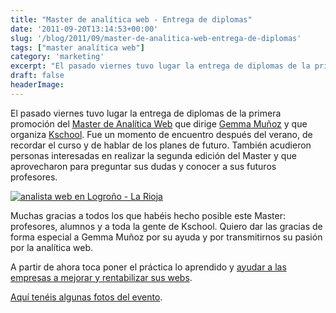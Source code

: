 ```yaml
---
title: "Master de analítica web - Entrega de diplomas"
date: '2011-09-20T13:14:53+00:00'
slug: '/blog/2011/09/master-de-analitica-web-entrega-de-diplomas'
tags: ["master analítica web"]
category: 'marketing'
excerpt: "El pasado viernes tuvo lugar la entrega de diplomas de la primera promoción del [Master de Analítica Web]( master de analitica web) que di..."
draft: false
headerImage:
---
```

El pasado viernes tuvo lugar la entrega de diplomas de la primera promoción del [Master de Analítica Web](http://kschool.com/analitica-web/cursos/master-analitica-web/ "master de analitica web") que dirige [Gemma Muñoz](http://static.squarespace.com/static/5303797ae4b0c6ad9e43f072/5303ce80e4b0400995a883d6/5303cf35e4b0400995a88b0c/1392758581676/?format=original) y que organiza [Kschool](http://static.squarespace.com/static/5303797ae4b0c6ad9e43f072/5303ce80e4b0400995a883d6/5303cf35e4b0400995a88b0c/1392758581676/?format=original). Fue un momento de encuentro después del verano, de recordar el curso y de hablar de los planes de futuro. También acudieron personas interesadas en realizar la segunda edición del Master y que aprovecharon para preguntar sus dudas y conocer a sus futuros profesores.

[![analista web en Logroño - La Rioja](http://static.squarespace.com/static/5303797ae4b0c6ad9e43f072/5303ce80e4b0400995a883d6/5303cf40e4b0400995a88b77/1392758592698/diploma_master_analitica.jpg?format=original "diploma\_master\_analitica")](http://static.squarespace.com/static/5303797ae4b0c6ad9e43f072/5303ce80e4b0400995a883d6/5303cf40e4b0400995a88b77/1392758592698/diploma_master_analitica.jpg?format=original)

Muchas gracias a todos los que habéis hecho posible este Master: profesores, alumnos y a toda la gente de Kschool. Quiero dar las gracias de forma especial a Gemma Muñoz por su ayuda y por transmitirnos su pasión por la analítica web.

A partir de ahora toca poner el práctica lo aprendido y [ayudar a las empresas a mejorar y rentabilizar sus webs](http://static.squarespace.com/static/5303797ae4b0c6ad9e43f072/5303ce80e4b0400995a883d6/5303cf40e4b0400995a88b7a/1392758592887/?format=original "Analitica web en Logroño - La Rioja").

[Aquí tenéis algunas fotos del evento](http://www.flickr.com/photos/jorgegorka/sets/72157627587215513/ "entrega de diplomas master de analitica web").
